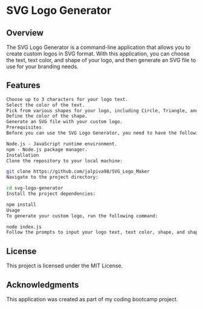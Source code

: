 # SVG Logo Generator
## Overview
The SVG Logo Generator is a command-line application that allows you to create custom logos in SVG format. With this application, you can choose the text, text color, and shape of your logo, and then generate an SVG file to use for your branding needs.

## Features
```md
Choose up to 3 characters for your logo text.
Select the color of the text.
Pick from various shapes for your logo, including Circle, Triangle, and Square.
Define the color of the shape.
Generate an SVG file with your custom logo.
Prerequisites
Before you can use the SVG Logo Generator, you need to have the following installed:

Node.js - JavaScript runtime environment.
npm - Node.js package manager.
Installation
Clone the repository to your local machine:
```

```bash
git clone https://github.com/jalpiva98/SVG_Logo_Maker
Navigate to the project directory:
```

```bash
cd svg-logo-generator
Install the project dependencies:
```

```bash
npm install
Usage
To generate your custom logo, run the following command:
```

```bash
node index.js
Follow the prompts to input your logo text, text color, shape, and shape color. Once you've provided all the necessary information, the application will generate an SVG file named logo.svg in the project directory.
```

## License
This project is licensed under the MIT License.

## Acknowledgments
This application was created as part of my coding bootcamp project.
